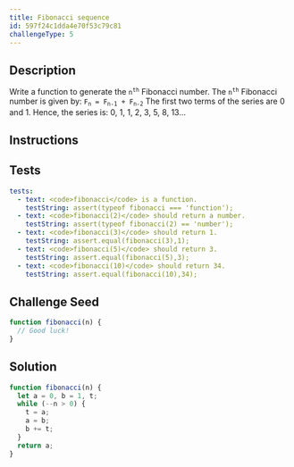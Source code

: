```yaml
---
title: Fibonacci sequence
id: 597f24c1dda4e70f53c79c81
challengeType: 5
---
```


## Description
<section id='description'>
Write a function to generate the <code>n<sup>th</sup></code> Fibonacci number.
The <code>n<sup>th</sup></code> Fibonacci number is given by:
<code>F<sub>n</sub> = F<sub>n-1</sub> + F<sub>n-2</sub></code>
The first two terms of the series are 0 and 1.
Hence, the series is: 0, 1, 1, 2, 3, 5, 8, 13...
</section>

## Instructions
<section id='instructions'>

</section>

## Tests
<section id='tests'>

```yml
tests:
  - text: <code>fibonacci</code> is a function.
    testString: assert(typeof fibonacci === 'function');
  - text: <code>fibonacci(2)</code> should return a number.
    testString: assert(typeof fibonacci(2) == 'number');
  - text: <code>fibonacci(3)</code> should return 1.
    testString: assert.equal(fibonacci(3),1);
  - text: <code>fibonacci(5)</code> should return 3.
    testString: assert.equal(fibonacci(5),3);
  - text: <code>fibonacci(10)</code> should return 34.
    testString: assert.equal(fibonacci(10),34);

```

</section>

## Challenge Seed
<section id='challengeSeed'>

<div id='js-seed'>

```js
function fibonacci(n) {
  // Good luck!
}
```

</div>



</section>

## Solution
<section id='solution'>


```js
function fibonacci(n) {
  let a = 0, b = 1, t;
  while (--n > 0) {
    t = a;
    a = b;
    b += t;
  }
  return a;
}

```

</section>

